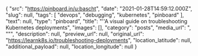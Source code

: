 {
  "src": "https://pinboard.in/u:bascht",
  "date": "2021-01-28T14:59:12.000Z",
  "slug": null,
  "tags": [
    "devops",
    "debugging",
    "kubernetes",
    "pinboard"
  ],
  "text": null,
  "type": "pinboard",
  "title": "''A visual guide on troubleshooting Kubernetes deployments",
  "images": [],
  "category": "posts",
  "media_url": ", \"\"",
  "description": null,
  "preview_url": null,
  "original_url": "https://learnk8s.io/troubleshooting-deployments",
  "location_latitude": null,
  "additional_payload": null,
  "location_longitude": null
}